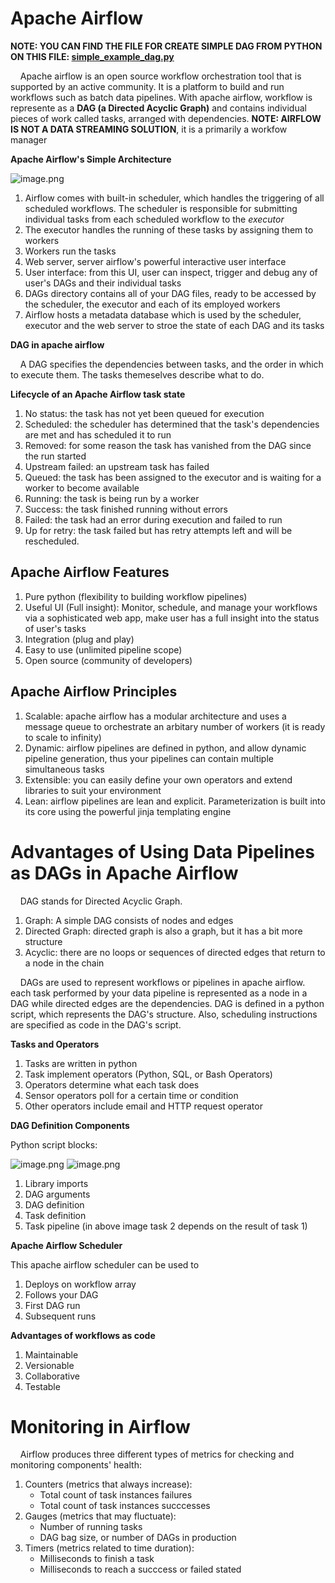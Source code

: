 # Apache Airflow

**NOTE: YOU CAN FIND THE FILE FOR CREATE SIMPLE DAG FROM PYTHON ON THIS FILE: [simple_example_dag.py](/simple_example_dag.py)**

&nbsp;&nbsp;&nbsp;&nbsp;Apache airflow is an open source workflow orchestration tool that is supported by an active community. It is a platform to build and run workflows such as batch data pipelines. With apache airflow, workflow is represente as a **DAG (a Directed Acyclic Graph)** and contains individual pieces of work called tasks, arranged with dependencies. **NOTE: AIRFLOW IS NOT A DATA STREAMING SOLUTION**, it is a primarily a workfow manager

**Apache Airflow's Simple Architecture**

![image.png](attachment:image.png)

1. Airflow comes with built-in scheduler, which handles the triggering of all scheduled workflows. The scheduler is responsible for submitting individual tasks from each scheduled workflow to the *executor*
2. The executor handles the running of these tasks by assigning them to workers
3. Workers run the tasks
4. Web server, server airflow's powerful interactive user interface
5. User interface: from this UI, user can inspect, trigger and debug any of user's DAGs and their individual tasks
6. DAGs directory contains all of your DAG files, ready to be accessed by the scheduler, the executor and each of its employed workers
7. Airflow hosts a metadata database which is used by the scheduler, executor and the web server to stroe the state of each DAG and its tasks

**DAG in apache airflow**

&nbsp;&nbsp;&nbsp;&nbsp;A DAG specifies the dependencies between tasks, and the order in which to execute them. The tasks themeselves describe what to do.

**Lifecycle of an Apache Airflow task state**

1. No status: the task has not yet been queued for execution
2. Scheduled: the scheduler has determined that the task's dependencies are met and has scheduled it to run
3. Removed: for some reason the task has vanished from the DAG since the run started
4. Upstream failed: an upstream task has failed
5. Queued: the task has been assigned to the executor and is waiting for a worker to become available
6. Running: the task is being run by a worker
7. Success: the task finished running without errors
8. Failed: the task had an error during execution and failed to run
9. Up for retry: the task failed but has retry attempts left and will be rescheduled.

## Apache Airflow Features

1. Pure python (flexibility to building workflow pipelines)
2. Useful UI (Full insight): Monitor, schedule, and manage your workflows via a sophisticated web app, make user has a full insight into the status of user's tasks
3. Integration (plug and play)
4. Easy to use (unlimited pipeline scope)
5. Open source (community of developers)

## Apache Airflow Principles

1. Scalable: apache airflow has a modular architecture and uses a message queue to orchestrate an arbitary number of workers (it is ready to scale to infinity)
2. Dynamic: airflow pipelines are defined in python, and allow dynamic pipeline generation, thus your pipelines can contain multiple simultaneous tasks
3. Extensible: you can easily define your own operators and extend libraries to suit your environment
4. Lean: airflow pipelines are lean and explicit. Parameterization is built into its core using the powerful jinja templating engine

# Advantages of Using Data Pipelines as DAGs in Apache Airflow

&nbsp;&nbsp;&nbsp;&nbsp;DAG stands for Directed Acyclic Graph. 
1. Graph: A simple DAG consists of nodes and edges
2. Directed Graph: directed graph is also a graph, but it has a bit more structure
3. Acyclic: there are no loops or sequences of directed edges that return to a node in the chain

&nbsp;&nbsp;&nbsp;&nbsp;DAGs are used to represent workflows or pipelines in apache airflow. each task performed by your data pipeline is represented as a node in a DAG while directed edges are the dependencies. DAG is defined in a python script, which represents the DAG's structure. Also, scheduling instructions are specified as code in the DAG's script.

**Tasks and Operators**
1. Tasks are written in python
2. Task implement operators (Python, SQL, or Bash Operators)
3. Operators determine what each task does
4. Sensor operators poll for a certain time or condition
5. Other operators include email and HTTP request operator

**DAG Definition Components**

Python script blocks:

![image.png](attachment:image.png)
![image.png](attachment:image-2.png)

1. Library imports
2. DAG arguments
3. DAG definition
4. Task definition
5. Task pipeline (in above image task 2 depends on the result of task 1)

**Apache Airflow Scheduler**

This apache airflow scheduler can be used to
1. Deploys on workflow array
2. Follows your DAG
3. First DAG run
4. Subsequent runs

**Advantages of workflows as code**
1. Maintainable
2. Versionable
3. Collaborative
4. Testable

# Monitoring in Airflow

&nbsp;&nbsp;&nbsp;&nbsp;Airflow produces three different types of metrics for checking and monitoring components' health:

1. Counters (metrics that always increase):
    - Total count of task instances failures
    - Total count of task instances succcesses
2. Gauges (metrics that may fluctuate):
    - Number of running tasks
    - DAG bag size, or number of DAGs in production
3. Timers (metrics related to time duration):
    - Milliseconds to finish a task
    - Milliseconds to reach a succcess or failed stated